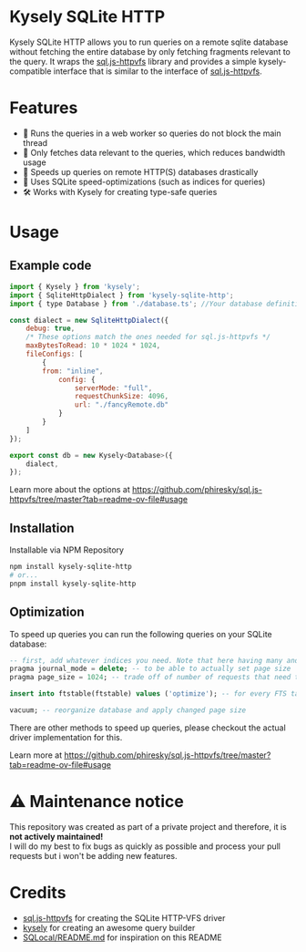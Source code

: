 # Kysely SQLite HTTP

Kysely SQLite HTTP allows you to run queries on a remote sqlite database without fetching the entire database by only fetching fragments relevant to the query.
It wraps the [sql.js-httpvfs](https://github.com/phiresky/sql.js-httpvfs) library and provides a simple kysely-compatible interface that is similar to the interface of [sql.js-httpvfs](https://github.com/phiresky/sql.js-httpvfs).

# Features
- 🧵 Runs the queries in a web worker so queries do not block the main thread
- 📂 Only fetches data relevant to the queries, which reduces bandwidth usage
- 🚀 Speeds up queries on remote HTTP(S) databases drastically
- 🔎 Uses SQLite speed-optimizations (such as indices for queries)
- 🛠️ Works with Kysely for creating type-safe queries

# Usage
## Example code
```javascript
import { Kysely } from 'kysely';
import { SqliteHttpDialect } from 'kysely-sqlite-http';
import { type Database } from './database.ts'; //Your database definition

const dialect = new SqliteHttpDialect({
    debug: true,
    /* These options match the ones needed for sql.js-httpvfs */
    maxBytesToRead: 10 * 1024 * 1024,
    fileConfigs: [ 
        {
        from: "inline",
            config: {
                serverMode: "full",
                requestChunkSize: 4096,
                url: "./fancyRemote.db"
            }
        }
    ]
});

export const db = new Kysely<Database>({
    dialect,
});
```
Learn more about the options at https://github.com/phiresky/sql.js-httpvfs/tree/master?tab=readme-ov-file#usage

## Installation
Installable via NPM Repository

```sh
npm install kysely-sqlite-http
# or...
pnpm install kysely-sqlite-http
```

## Optimization
To speed up queries you can run the following queries on your SQLite database:
```sql
-- first, add whatever indices you need. Note that here having many and correct indices is even more important than for a normal database.
pragma journal_mode = delete; -- to be able to actually set page size
pragma page_size = 1024; -- trade off of number of requests that need to be made vs overhead. 

insert into ftstable(ftstable) values ('optimize'); -- for every FTS table you have (if you have any)

vacuum; -- reorganize database and apply changed page size
```
There are other methods to speed up queries, please checkout the actual driver implementation for this.

Learn more at https://github.com/phiresky/sql.js-httpvfs/tree/master?tab=readme-ov-file#usage

# ⚠️ Maintenance notice
This repository was created as part of a private project and therefore, it is <b>not actively maintained!</b><br>
I will do my best to fix bugs as quickly as possible and process your pull requests but i won't be adding new features.

# Credits
- [sql.js-httpvfs](https://github.com/phiresky/sql.js-httpvfs) for creating the SQLite HTTP-VFS driver
- [kysely](https://github.com/kysely-org/kysely) for creating an awesome query builder
- [SQLocal/README.md](https://github.com/DallasHoff/sqlocal/blob/main/README.md) for inspiration on this README